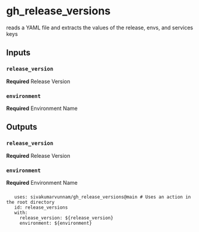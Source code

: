 # gh_release_versions

reads a YAML file and extracts the values of the release, envs, and services keys

## Inputs

### `release_version`

**Required** Release Version

### `environment`

**Required** Environment Name

## Outputs

### `release_version`

**Required** Release Version

### `environment`

**Required** Environment Name

###
```- name: Release Versions
   uses: sivakumarvunnam/gh_release_versions@main # Uses an action in the root directory
   id: release_versions
   with:
     release_version: ${release_version}
     environment: ${environment}
```

